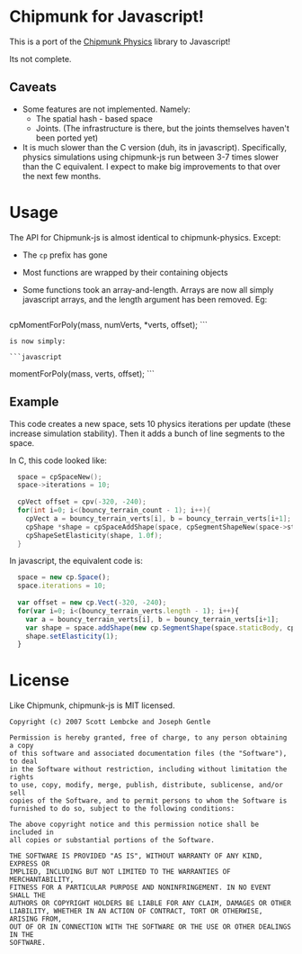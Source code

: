 # Chipmunk for Javascript!

This is a port of the [Chipmunk Physics](http://chipmunk-physics.net/) library to Javascript!

Its not complete.

## Caveats

- Some features are not implemented. Namely:
  - The spatial hash - based space
  - Joints. (The infrastructure is there, but the joints themselves haven't been ported yet)
- It is much slower than the C version (duh, its in javascript). Specifically, physics simulations using chipmunk-js run between 3-7 times slower than the C equivalent. I expect to make big improvements to that over the next few months.

# Usage

The API for Chipmunk-js is almost identical to chipmunk-physics. Except:

- The `cp` prefix has gone
- Most functions are wrapped by their containing objects
- Some functions took an array-and-length. Arrays are now all simply javascript arrays, and the length argument has been removed. Eg:

    ```c
cpMomentForPoly(mass, numVerts, *verts, offset);
    ```

    is now simply:

    ```javascript
momentForPoly(mass, verts, offset);
    ```

## Example

This code creates a new space, sets 10 physics iterations per update (these increase simulation stability). Then it adds a bunch of line segments to the space.

In C, this code looked like:

```C
  space = cpSpaceNew();
  space->iterations = 10;
  
  cpVect offset = cpv(-320, -240);
  for(int i=0; i<(bouncy_terrain_count - 1); i++){
    cpVect a = bouncy_terrain_verts[i], b = bouncy_terrain_verts[i+1];
    cpShape *shape = cpSpaceAddShape(space, cpSegmentShapeNew(space->staticBody, cpvadd(a, offset), cpvadd(b, offset), 0.0f));
    cpShapeSetElasticity(shape, 1.0f);
  }
```

In javascript, the equivalent code is:

```javascript
  space = new cp.Space();
  space.iterations = 10;
  
  var offset = new cp.Vect(-320, -240);
  for(var i=0; i<(bouncy_terrain_verts.length - 1); i++){
    var a = bouncy_terrain_verts[i], b = bouncy_terrain_verts[i+1];
    var shape = space.addShape(new cp.SegmentShape(space.staticBody, cp.vadd(a, offset), cp.vadd(b, offset), 0));
    shape.setElasticity(1);
  }
```

# License

Like Chipmunk, chipmunk-js is MIT licensed.

```
Copyright (c) 2007 Scott Lembcke and Joseph Gentle

Permission is hereby granted, free of charge, to any person obtaining a copy
of this software and associated documentation files (the "Software"), to deal
in the Software without restriction, including without limitation the rights
to use, copy, modify, merge, publish, distribute, sublicense, and/or sell
copies of the Software, and to permit persons to whom the Software is
furnished to do so, subject to the following conditions:

The above copyright notice and this permission notice shall be included in
all copies or substantial portions of the Software.

THE SOFTWARE IS PROVIDED "AS IS", WITHOUT WARRANTY OF ANY KIND, EXPRESS OR
IMPLIED, INCLUDING BUT NOT LIMITED TO THE WARRANTIES OF MERCHANTABILITY,
FITNESS FOR A PARTICULAR PURPOSE AND NONINFRINGEMENT. IN NO EVENT SHALL THE
AUTHORS OR COPYRIGHT HOLDERS BE LIABLE FOR ANY CLAIM, DAMAGES OR OTHER
LIABILITY, WHETHER IN AN ACTION OF CONTRACT, TORT OR OTHERWISE, ARISING FROM,
OUT OF OR IN CONNECTION WITH THE SOFTWARE OR THE USE OR OTHER DEALINGS IN THE
SOFTWARE.
```
